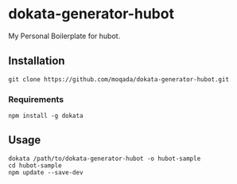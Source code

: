 # dokata-generator-hubot

My Personal Boilerplate for hubot.


## Installation

```
git clone https://github.com/moqada/dokata-generator-hubot.git
```


### Requirements

```
npm install -g dokata
```


## Usage

```
dokata /path/to/dokata-generator-hubot -o hubot-sample 
cd hubot-sample
npm update --save-dev
```


```
```
